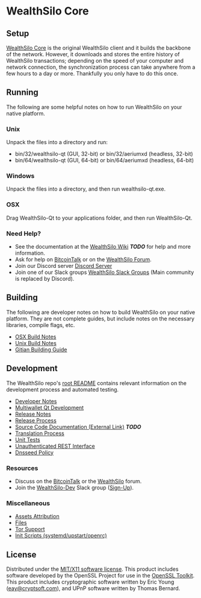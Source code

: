 WealthSilo Core
=====================

Setup
---------------------
[WealthSilo Core](http://wealthsilo.org/wallet) is the original WealthSilo client and it builds the backbone of the network. However, it downloads and stores the entire history of WealthSilo transactions; depending on the speed of your computer and network connection, the synchronization process can take anywhere from a few hours to a day or more. Thankfully you only have to do this once.

Running
---------------------
The following are some helpful notes on how to run WealthSilo on your native platform.

### Unix

Unpack the files into a directory and run:

- bin/32/wealthsilo-qt (GUI, 32-bit) or bin/32/aeriumxd (headless, 32-bit)
- bin/64/wealthsilo-qt (GUI, 64-bit) or bin/64/aeriumxd (headless, 64-bit)

### Windows

Unpack the files into a directory, and then run wealthsilo-qt.exe.

### OSX

Drag WealthSilo-Qt to your applications folder, and then run WealthSilo-Qt.

### Need Help?

* See the documentation at the [WealthSilo Wiki](https://en.bitcoin.it/wiki/Main_Page) ***TODO***
for help and more information.
* Ask for help on [BitcoinTalk](https://bitcointalk.org/index.php?topic=1262920.0) or on the [WealthSilo Forum](http://forum.wealthsilo.org/).
* Join our Discord server [Discord Server](https://discord.wealthsilo.org)
* Join one of our Slack groups [WealthSilo Slack Groups](https://wealthsilo.org/slack-logins/) (Main community is replaced by Discord).

Building
---------------------
The following are developer notes on how to build WealthSilo on your native platform. They are not complete guides, but include notes on the necessary libraries, compile flags, etc.

- [OSX Build Notes](build-osx.md)
- [Unix Build Notes](build-unix.md)
- [Gitian Building Guide](gitian-building.md)

Development
---------------------
The WealthSilo repo's [root README](https://github.com/WealthSilo-Project/WealthSilo/blob/master/README.md) contains relevant information on the development process and automated testing.

- [Developer Notes](developer-notes.md)
- [Multiwallet Qt Development](multiwallet-qt.md)
- [Release Notes](release-notes.md)
- [Release Process](release-process.md)
- [Source Code Documentation (External Link)](https://dev.visucore.com/bitcoin/doxygen/) ***TODO***
- [Translation Process](translation_process.md)
- [Unit Tests](unit-tests.md)
- [Unauthenticated REST Interface](REST-interface.md)
- [Dnsseed Policy](dnsseed-policy.md)

### Resources

* Discuss on the [BitcoinTalk](https://bitcointalk.org/index.php?topic=1262920.0) or the [WealthSilo](http://forum.wealthsilo.org/) forum.
* Join the [WealthSilo-Dev](https://wealthsilo-dev.slack.com/) Slack group ([Sign-Up](https://wealthsilo-dev.herokuapp.com/)).

### Miscellaneous
- [Assets Attribution](assets-attribution.md)
- [Files](files.md)
- [Tor Support](tor.md)
- [Init Scripts (systemd/upstart/openrc)](init.md)

License
---------------------
Distributed under the [MIT/X11 software license](http://www.opensource.org/licenses/mit-license.php).
This product includes software developed by the OpenSSL Project for use in the [OpenSSL Toolkit](https://www.openssl.org/). This product includes
cryptographic software written by Eric Young ([eay@cryptsoft.com](mailto:eay@cryptsoft.com)), and UPnP software written by Thomas Bernard.

